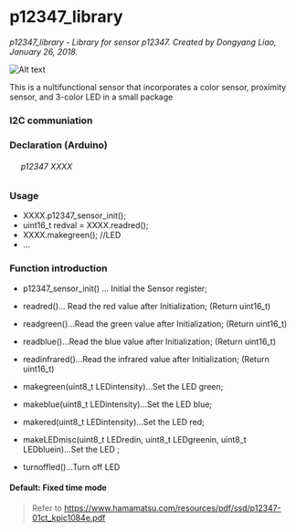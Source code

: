 # p12347_library
*p12347_library - Library for sensor p12347.*
*Created by Dongyang Liao, January 26, 2018.*

![Alt text](https://www.hamamatsu.com/blobs/1328779685689?blobheadername1=content-disposition&blobheadervalue1=inline%3Bfilename%3D1328482657394.jpg&ssbinary=true)

This is a nultifunctional sensor that incorporates a color sensor, proximity sensor, and 3-color LED in a small package

### I2C communiation
  
### Declaration (Arduino)

###### &nbsp;&nbsp;&nbsp;&nbsp;   p12347 XXXX

### Usage
*   XXXX.p12347_sensor_init();
*   uint16_t redval = XXXX.readred();
*  	XXXX.makegreen(); //LED
*  	...

### Function introduction
*  p12347_sensor_init() ... Initial the Sensor register;
*  readred()... Read the red value after Initialization; (Return uint16_t)
*  readgreen()...Read the green value after Initialization; (Return uint16_t)
*  readblue()...Read the blue value after Initialization; (Return uint16_t)
*  readinfrared()...Read the infrared value after Initialization; (Return uint16_t)

*  makegreen(uint8_t LEDintensity)...Set the LED green;
*  makeblue(uint8_t LEDintensity)...Set the LED blue;
*  makered(uint8_t LEDintensity)...Set the LED red;
*  makeLEDmisc(uint8_t LEDredin, uint8_t LEDgreenin, uint8_t LEDbluein)...Set the LED ;
*  turnoffled()...Turn off LED

####  Default: Fixed time mode

> Refer to https://www.hamamatsu.com/resources/pdf/ssd/p12347-01ct_kpic1084e.pdf
